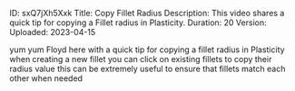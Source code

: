 ID: sxQ7jXh5Xxk
Title: Copy Fillet Radius
Description: This video shares a quick tip for copying a Fillet radius in Plasticity.
Duration: 20
Version: 
Uploaded: 2023-04-15

yum yum
Floyd here with a quick tip for copying
a fillet radius in Plasticity when
creating a new fillet you can click on
existing fillets to copy their radius
value this can be extremely useful to
ensure that fillets match each other
when needed